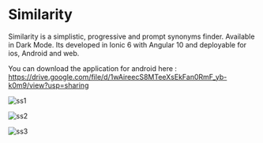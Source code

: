 # Similarity

Similarity is a simplistic, progressive and prompt synonyms finder. Available in Dark Mode. Its developed in Ionic 6 with Angular 10 and deployable for ios, Android and web.

You can download the application for android here : https://drive.google.com/file/d/1wAireecS8MTeeXsEkFan0RmF_yb-k0m9/view?usp=sharing

![ss1](https://user-images.githubusercontent.com/82432397/116384815-d5490e80-a835-11eb-9610-195ecd5d4a0b.JPG)

![ss2](https://user-images.githubusercontent.com/82432397/116384821-d712d200-a835-11eb-94c6-e146c0c5128f.JPG)

![ss3](https://user-images.githubusercontent.com/82432397/116384825-d712d200-a835-11eb-8260-6c22b903ffc1.JPG)
